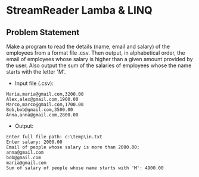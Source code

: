 # StreamReader Lamba & LINQ
## Problem Statement

Make a program to read the details (name, email and salary) of the employees from a format file .csv.
Then output, in alphabetical order, the email of employees whose salary is higher than a given amount provided by the user.
Also output the sum of the salaries of employees whose the name starts with the letter 'M'.

* Input file (.csv):
``` 
Maria,maria@gmail.com,3200.00 
Alex,alex@gmail.com,1900.00 
Marco,marco@gmail.com,1700.00 
Bob,bob@gmail.com,3500.00 
Anna,anna@gmail.com,2800.00
```
* Output: 
```
Enter full file path: c:\temp\in.txt 
Enter salary: 2000.00 
Email of people whose salary is more than 2000.00: 
anna@gmail.com 
bob@gmail.com 
maria@gmail.com 
Sum of salary of people whose name starts with 'M': 4900.00
```
